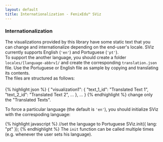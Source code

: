 ```yaml
---
layout: default
title: Internationalization - FenixEdu™ SViz
---
```


<h3>Internationalization</h3>
<p class="help-block" style="margin-bottom: 20px">
The visualizations provided by this library have some static text that you can change and internationalize depending on the end-user's locale. SViz currently supports English (<code>'en'</code>) and Portuguese (<code>'pt'</code>).<br/>
To support the another language, you should create a folder <code>locales/[language-abbrv]/</code> and create the corresponding <code>translation.json</code> file. Use the Portuguese or English file as sample by copying and translating its contents.<br/>
The files are structured as follows:
</p>

{% highlight json %}
{
	"visualization1": {
		"text_1_id": "Translated Text 1",
		"text_2_id": "Translated Text 2",
		...
	},
	...
}
{% endhighlight %}
change only the "Translated Texts".


To force a particular language (the default is <code>'en'</code>), you should initialize SViz with the correspoding language:

{% highlight javascript %}
//set the language to Portuguese
SViz.init({ lang: "pt" });
{% endhighlight %}
The <code>init</code> function can be called multiple times (e.g. whenever the user sets his language).